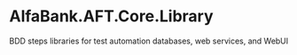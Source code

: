 # AlfaBank.AFT.Core.Library
BDD steps libraries for test automation databases, web services, and WebUI
